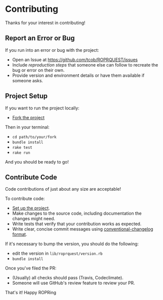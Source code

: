 # Contributing

Thanks for your interest in contributing!

## Report an Error or Bug

If you run into an error or bug with the project:

* Open an Issue at https://github.com/tcob/ROPRQUEST/issues
* Include *reproduction steps* that someone else can follow to recreate the bug or error on their own.
* Provide version and environment details or have them available if someone asks.

## Project Setup

If you want to run the project locally:

* [Fork the project](https://guides.github.com/activities/forking/#fork)

Then in your terminal:
* `cd path/to/your/fork`
* `bundle install`
* `rake test`
* `rake run`

And you should be ready to go!

## Contribute Code

Code contributions of just about any size are acceptable!

To contribute code:

* [Set up the project](#project-setup).
* Make changes to the source code, including documentation the changes might need.
* Write tests that verify that your contribution works as expected.
* Write clear, concise commit messages using [conventional-changelog format](https://github.com/conventional-changelog/conventional-changelog-angular/blob/master/convention.md).

If it's necessary to bump the version, you should do the following:

* edit the version in `lib/roprquest/version.rb`
* `bundle install`

Once you've filed the PR:

* (Usually) all checks should pass (Travis, Codeclimate).
* Someone will use GitHub's review feature to review your PR.

That's it! Happy ROPRing


